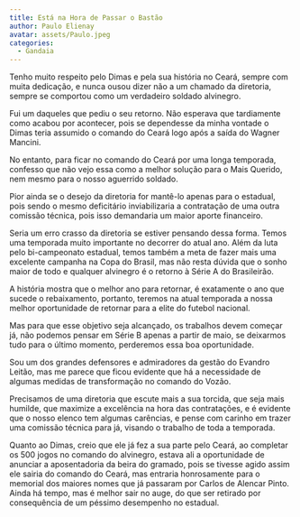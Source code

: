 ```yaml
---
title: Está na Hora de Passar o Bastão
author: Paulo Elienay
avatar: assets/Paulo.jpeg
categories:
  - Gandaia
---
```

Tenho muito respeito pelo Dimas e pela sua história no Ceará, sempre com muita dedicação, e nunca ousou dizer não a um chamado da diretoria, sempre se comportou como um verdadeiro soldado alvinegro.

Fui um daqueles que pediu o seu retorno. Não esperava que tardiamente como acabou por acontecer, pois se dependesse da minha vontade o Dimas teria assumido o comando do Ceará logo após a saída do Wagner Mancini.

No entanto, para ficar no comando do Ceará por uma longa temporada, confesso que não vejo essa como a melhor solução para o Mais Querido, nem mesmo para o nosso aguerrido soldado.

Pior ainda se o desejo da diretoria for mantê-lo apenas para o estadual, pois sendo o mesmo deficitário inviabilizaria a contratação de uma outra comissão técnica, pois isso demandaria um maior aporte financeiro.

Seria um erro crasso da diretoria se estiver pensando dessa forma. Temos uma temporada muito importante no decorrer do atual ano. Além da luta pelo bi-campeonato estadual, temos também a meta de fazer mais uma excelente campanha na Copa do Brasil, mas não resta dúvida que o sonho maior de todo e qualquer alvinegro é o retorno à Série A do Brasileirão.

A história mostra que o melhor ano para retornar, é exatamente o ano que sucede o rebaixamento, portanto, teremos na atual temporada a nossa melhor oportunidade de retornar para a elite do futebol nacional.

Mas para que esse objetivo seja alcançado, os trabalhos devem começar já, não podemos pensar em Série B apenas a partir de maio, se deixarmos tudo para o último momento, perderemos essa boa oportunidade.

Sou um dos grandes defensores e admiradores da gestão do Evandro Leitão, mas me parece que ficou evidente que há a necessidade de algumas medidas de transformação no comando do Vozão.

Precisamos de uma diretoria que escute mais a sua torcida, que seja mais humilde, que maximize a excelência na hora das contratações, e é evidente que o nosso elenco tem algumas carências, e pense com carinho em trazer uma comissão técnica para já, visando o trabalho de toda a temporada.

Quanto ao Dimas, creio que ele já fez a sua parte pelo Ceará, ao completar os 500 jogos no comando do alvinegro, estava ali a oportunidade de anunciar a aposentadoria da beira do gramado, pois se tivesse agido assim ele sairia do comando do Ceará, mas entraria honrosamente para o memorial dos maiores nomes que já passaram por Carlos de Alencar Pinto. Ainda há tempo, mas é melhor sair no auge, do que ser retirado por consequência de um péssimo desempenho no estadual.
